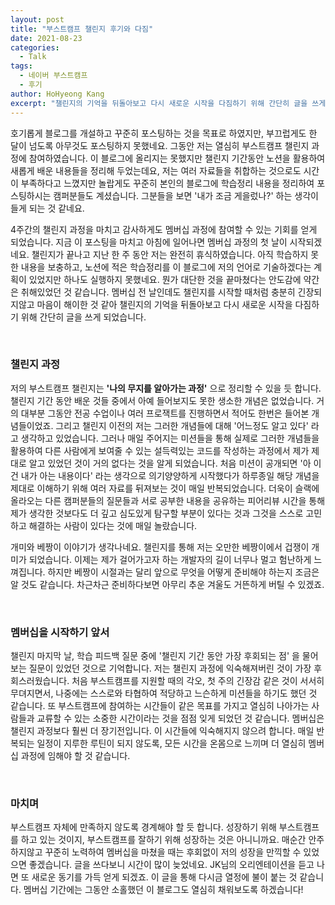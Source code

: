 ```yaml
---
layout: post
title: "부스트캠프 챌린지 후기와 다짐"
date: 2021-08-23
categories:
  - Talk
tags:
  - 네이버 부스트캠프
  - 후기
author: HoHyeong Kang
excerpt: "챌린지의 기억을 뒤돌아보고 다시 새로운 시작을 다짐하기 위해 간단히 글을 쓰게 되었습니다."
---
```




호기롭게 블로그를 개설하고 꾸준히 포스팅하는 것을 목표로 하였지만, 부끄럽게도 한 달이 넘도록 아무것도 포스팅하지 못했네요. 그동안 저는 열심히 부스트캠프 챌린지 과정에 참여하였습니다. 이 블로그에 올리지는 못했지만 챌린지 기간동안 노션을 활용하여 새롭게 배운 내용들을 정리해 두었는데요, 저는 여러 자료들을 취합하는 것으로도 시간이 부족하다고 느꼈지만 놀랍게도 꾸준히 본인의 블로그에 학습정리 내용을 정리하여 포스팅하시는 캠퍼분들도 계셨습니다. 그분들을 보면 '내가 조금 게을렀나?' 하는 생각이 들게 되는 것 같네요. 

4주간의 챌린지 과정을 마치고 감사하게도 멤버십 과정에 참여할 수 있는 기회를 얻게 되었습니다. 지금 이 포스팅을 마치고 아침에 일어나면 멤버십 과정의 첫 날이 시작되겠네요. 챌린지가 끝나고 지난 한 주 동안 저는 완전히 휴식하였습니다. 아직 학습하지 못한 내용을 보충하고, 노션에 적은 학습정리를 이 블로그에 저의 언어로 기술하겠다는 계획이 있었지만 하나도 실행하지 못했네요. 뭔가 대단한 것을 끝마쳤다는 안도감에 약간은 취해있었던 것 같습니다. 멤버십 전 날인데도 챌린지를 시작할 때처럼 충분히 긴장되지않고 마음이 해이한 것 같아 챌린지의 기억을 뒤돌아보고 다시 새로운 시작을 다짐하기 위해 간단히 글을 쓰게 되었습니다.

​    

### 챌린지 과정

저의 부스트캠프 챌린지는 **'나의 무지를 알아가는 과정'** 으로 정리할 수 있을 듯 합니다. 챌린지 기간 동안 배운 것들 중에서 아예 들어보지도 못한 생소한 개념은 없었습니다. 거의 대부분 그동안 전공 수업이나 여러 프로잭트를 진행하면서 적어도 한번은 들어본 개념들이었죠. 그리고 챌린지 이전의 저는 그러한 개념들에 대해 '어느정도 알고 있다' 라고 생각하고 있었습니다. 그러나 매일 주어지는 미션들을 통해 실제로 그러한 개념들을 활용하여 다른 사람에게 보여줄 수 있는 설득력있는 코드를 작성하는 과정에서 제가 제대로 알고 있었던 것이 거의 없다는 것을 알게 되었습니다. 처음 미션이 공개되면 '아 이건 내가 아는 내용이다' 라는 생각으로 의기양양하게 시작했다가 하루종일 해당 개념을 제대로 이해하기 위해 여러 자료를 뒤져보는 것이 매일 반복되었습니다. 더욱이 슬랙에 올라오는 다른 캠퍼분들의 질문들과 서로 공부한 내용을 공유하는 피어리뷰 시간을 통해 제가 생각한 것보다도 더 깊고 심도있게 탐구할 부분이 있다는 것과 그것을 스스로 고민하고 해결하는 사람이 있다는 것에 매일 놀랐습니다. 

개미와 베짱이 이야기가 생각나네요. 챌린지를 통해 저는 오만한 베짱이에서 겁쟁이 개미가 되었습니다. 이제는 제가 걸어가고자 하는 개발자의 길이 너무나 멀고 험난하게 느껴집니다. 하지만 베짱이 시절과는 달리 앞으로 무엇을 어떻게 준비해야 하는지 조금은 알 것도 같습니다. 차근차근 준비하다보면 아무리 추운 겨울도 거뜬하게 버틸 수 있겠죠. 

​    

### 멤버십을 시작하기 앞서

챌린지 마지막 날, 학습 피드백 질문 중에 '챌린지 기간 동안 가장 후회되는 점' 을 물어보는 질문이 있었던 것으로 기억합니다. 저는 챌린지 과정에 익숙해져버린 것이 가장 후회스러웠습니다. 처음 부스트캠프를 지원할 때의 각오, 첫 주의 긴장감 같은 것이 서서히 무뎌지면서, 나중에는 스스로와 타협하여 적당하고 느슨하게 미션들을 하기도 했던 것 같습니다. 또 부스트캠프에 참여하는 시간들이 같은 목표를 가지고 열심히 나아가는 사람들과 교류할 수 있는 소중한 시간이라는 것을 점점 잊게 되었던 것 같습니다. 멤버십은 챌린지 과정보다 훨씬 더 장기전입니다. 이 시간들에 익숙해지지 않으려 합니다. 매일 반복되는 일정이 지루한 루틴이 되지 않도록, 모든 시간을 온몸으로 느끼며 더 열심히 멤버십 과정에 임해야 할 것 같습니다.

​    

### 마치며

부스트캠프 자체에 만족하지 않도록 경계해야 할 듯 합니다. 성장하기 위해 부스트캠프를 하고 있는 것이지, 부스트캠프를 잘하기 위해 성장하는 것은 아니니까요. 매순간 안주하지않고 꾸준히 노력하여 멤버십을 마쳤을 때는 후회없이 저의 성장을 만끽할 수 있었으면 좋겠습니다. 글을 쓰다보니 시간이 많이 늦었네요. JK님의 오리엔테이션을 듣고 나면 또 새로운 동기를 가득 얻게 되겠죠. 이 글을 통해 다시금 열정에 불이 붙는 것 같습니다. 멤버십 기간에는 그동안 소홀했던 이 블로그도 열심히 채워보도록 하겠습니다!